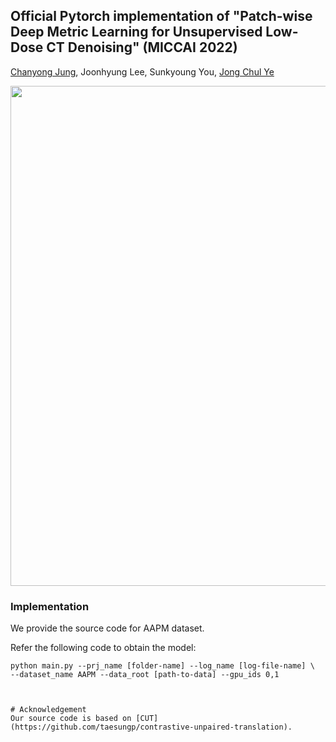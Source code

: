 ## Official Pytorch implementation of "Patch-wise Deep Metric Learning for Unsupervised Low-Dose CT Denoising" (MICCAI 2022)
[Chanyong Jung](https://sites.google.com/view/jcy132), Joonhyung Lee, Sunkyoung You, [Jong Chul Ye](https://bispl.weebly.com/professor.html)

<p align="center">
<img src="https://user-images.githubusercontent.com/52989204/177431169-816f061c-49b5-4632-a532-99054e7cab29.jpg" width="800"/>
</p> 



### Implementation
We provide the source code for AAPM dataset.

Refer the following code to obtain the model:
```
python main.py --prj_name [folder-name] --log_name [log-file-name] \
--dataset_name AAPM --data_root [path-to-data] --gpu_ids 0,1



# Acknowledgement
Our source code is based on [CUT](https://github.com/taesungp/contrastive-unpaired-translation). 
